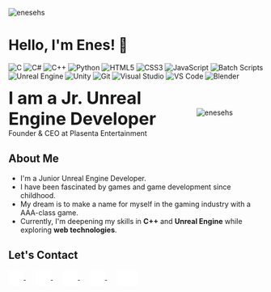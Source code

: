 <p align="left"> <img src="https://img.shields.io/badge/Profile_views-92-1?color=blue" alt="enesehs" /></p>

# Hello, I'm Enes! 👋
![C](https://img.shields.io/badge/C-blue.svg) ![C#](https://img.shields.io/badge/C%23-blue.svg) ![C++](https://img.shields.io/badge/C++-blue.svg) ![Python](https://img.shields.io/badge/Python-blue.svg) ![HTML5](https://img.shields.io/badge/HTML5-orange.svg) ![CSS3](https://img.shields.io/badge/CSS3-blue.svg) ![JavaScript](https://img.shields.io/badge/JavaScript-yellow.svg) ![Batch Scripts](https://img.shields.io/badge/Batch_Scripts-lightgrey.svg)![Unreal Engine](https://img.shields.io/badge/Unreal%20Engine-black.svg) ![Unity](https://img.shields.io/badge/Unity-black.svg) ![Git](https://img.shields.io/badge/Git-orange.svg) ![Visual Studio](https://img.shields.io/badge/Visual%20Studio-purple.svg) ![VS Code](https://img.shields.io/badge/VS%20Code-blue.svg) ![Blender](https://img.shields.io/badge/Blender-orange.svg)

<div style="display: flex; align-items: center; justify-content: space-between;">
  <div>
    <strong style="font-size: 34px;">I am a Jr. Unreal Engine Developer</strong> <br>
    Founder & CEO at Plasenta Entertainment
  </div>
  <img align="right" src="https://media.giphy.com/media/v1.Y2lkPTc5MGI3NjExb3BkaDhiY2t0ODZxNTlkOXVxYmU4Nnh4aDFkd2tlOGFhNjYzZTBqZCZlcD12MV9zdGlja2Vyc19zZWFyY2gmY3Q9cw/l3V0s5MV1kudEMP9C/giphy.gif" alt="enesehs" width="200" />
</div>


##  About Me

-  I'm a Junior Unreal Engine Developer.
-  I have been fascinated by games and game development since childhood.
-  My dream is to make a name for myself in the gaming industry with a AAA-class game.
-  Currently, I'm deepening my skills in **C++** and **Unreal Engine** while exploring **web technologies**.

## Let's Contact

<a href="https://enesehs.github.io">
  <img src="assets/enesehs.png" alt="Enesehs" style="width: 30px; height: 30px; vertical-align: middle;" />
</a>
&nbsp;&nbsp;&nbsp;&nbsp; <!-- Bu boşluk ekler -->
<a href="https://www.linkedin.com/in/enesehs/">
  <img src="assets/linkedin.png" alt="LinkedIn" style="width: 30px; height: 30px; vertical-align: middle;" />
</a>
&nbsp;&nbsp;&nbsp;&nbsp; <!-- Bu boşluk ekler -->
<a href="https://github.com/enesehs">
  <img src="assets/github.png" alt="GitHub" style="width: 30px; height: 30px; vertical-align: middle;" />
</a>
&nbsp;&nbsp;&nbsp;&nbsp; <!-- Bu boşluk ekler -->
<a href="https://www.instagram.com/enesehs.dev">
  <img src="assets/instagram.png" alt="Instagram" style="width: 30px; height: 30px; vertical-align: middle;" />
</a>
&nbsp;&nbsp;&nbsp;&nbsp; <!-- Bu boşluk ekler -->
<a href="https://www.youtube.com/@enesehs">
  <img src="assets/youtube.png" alt="YouTube" style="width: 40px; height: 30px; vertical-align: middle;" />
</a>

